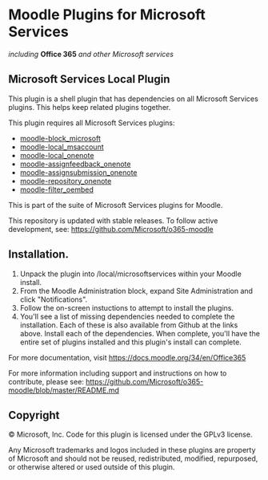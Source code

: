 # Moodle Plugins for Microsoft Services
*including* **Office 365** *and other Microsoft services*

## Microsoft Services Local Plugin

This plugin is a shell plugin that has dependencies on all Microsoft Services plugins. This helps keep related plugins together.

This plugin requires all Microsoft Services plugins:
  - [moodle-block_microsoft](https://github.com/Microsoft/moodle-block_microsoft)
  - [moodle-local_msaccount](https://github.com/Microsoft/moodle-local_msaccount)
  - [moodle-local_onenote](https://github.com/Microsoft/moodle-local_onenote)
  - [moodle-assignfeedback_onenote](https://github.com/Microsoft/moodle-assignfeedback_onenote)
  - [moodle-assignsubmission_onenote](https://github.com/Microsoft/moodle-assignsubmission_onenote)
  - [moodle-repository_onenote](https://github.com/Microsoft/moodle-repository_onenote)
  - [moodle-filter_oembed](https://github.com/Microsoft/moodle-filter_oembed)

This is part of the suite of Microsoft Services plugins for Moodle.

This repository is updated with stable releases. To follow active development, see: https://github.com/Microsoft/o365-moodle

## Installation.

1. Unpack the plugin into /local/microsoftservices within your Moodle install.
2. From the Moodle Administration block, expand Site Administration and click "Notifications".
3. Follow the on-screen instuctions to attempt to install the plugins.
4. You'll see a list of missing dependencies needed to complete the installation. Each of these is also available from Github at the links above. Install each of the dependencies. When complete, you'll have the entire set of plugins installed and this plugin's install can complete.

For more documentation, visit https://docs.moodle.org/34/en/Office365

For more information including support and instructions on how to contribute, please see: https://github.com/Microsoft/o365-moodle/blob/master/README.md

## Copyright

&copy; Microsoft, Inc.  Code for this plugin is licensed under the GPLv3 license.

Any Microsoft trademarks and logos included in these plugins are property of Microsoft and should not be reused, redistributed, modified, repurposed, or otherwise altered or used outside of this plugin.
